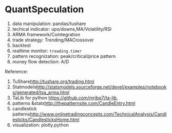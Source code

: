 # QuantSpeculation

1. data manipulation: pandas/tushare 
2. techical indicator: ups/downs,MA/Volatility/RSI
3. ARMA framework/Cointegration
4. trade strategy: Trending/MACrossover
5. backtest
6. realtime monitor: `treading.timer`
7. pattern recognization: peak/critical/price pattern
8. money flow detection: A/D

Reference:

1. TuShare<http://tushare.org/trading.html>
2. Statmodels<http://statsmodels.sourceforge.net/devel/examples/notebooks/generated/tsa_arma.html>
3. TaLib for python <https://github.com/mrjbq7/ta-lib>,
4. patterns &stats<http://thepatternsite.com/CandleEntry.html>
5. candlestick patterns<http://www.onlinetradingconcepts.com/TechnicalAnalysis/Candlesticks/CandlesticksHome.html>
6. visualization: plotly.python

